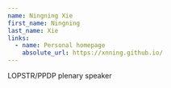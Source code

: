 ```yaml
---
name: Ningning Xie
first_name: Ningning
last_name: Xie
links:
  - name: Personal homepage
    absolute_url: https://xnning.github.io/
---
```


LOPSTR/PPDP plenary speaker